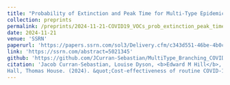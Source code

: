 ```yaml
---
title: "Probability of Extinction and Peak Time for Multi-Type Epidemics with Application to Covid-19 Variants of Concern"
collection: preprints
permalink: /preprints/2024-11-21-COVID19_VOCs_prob_extinction_peak_time_multitype_epidemics
date: 2024-11-21
venue: 'SSRN'
paperurl: 'https://papers.ssrn.com/sol3/Delivery.cfm/c343d551-46be-4b0c-b6f2-c234c7ddeb16-MECA.pdf?abstractid=5021345&mirid=1'
link: 'https://ssrn.com/abstract=5021345'
github: 'https://github.com/JCurran-Sebastian/MultiType_Branching_COVID19'
citation: 'Jacob Curran-Sebastian, Louise Dyson, <b>Edward M Hill</b>,  Lorenzo Pellis, Ian
Hall, Thomas House. (2024). &quot;Cost-effectiveness of routine COVID-19 adult vaccination programmes in England.&quot; Available at SSRN: https://ssrn.com/abstract=5021345.'
---
```

